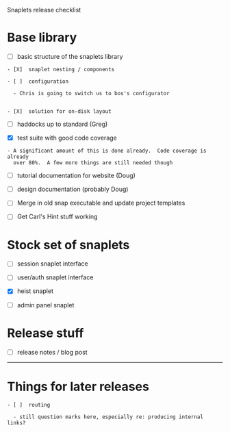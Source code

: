 Snaplets release checklist

# Base library

  - [ ]  basic structure of the snaplets library

    - [X]  snaplet nesting / components

    - [ ]  configuration

      - Chris is going to switch us to bos's configurator


    - [X]  solution for on-disk layout


  - [ ]  haddocks up to standard (Greg)


  - [X]  test suite with good code coverage

    - A significant amount of this is done already.  Code coverage is already
      over 80%.  A few more things are still needed though


  - [ ]  tutorial documentation for website (Doug)


  - [ ]  design documentation (probably Doug)


  - [ ]  Merge in old snap executable and update project templates


  - [ ]  Get Carl's Hint stuff working

# Stock set of snaplets

  - [ ]  session snaplet interface

  - [ ]  user/auth snaplet interface

  - [X]  heist snaplet
    
  - [ ]  admin panel snaplet


# Release stuff

  - [ ]  release notes / blog post

-----------------------

# Things for later releases

    - [ ]  routing

      - still question marks here, especially re: producing internal links?


